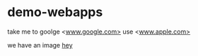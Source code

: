 # demo-webapps

take me to goolge <www.google.com>
use <www.apple.com>

we have an image [hey](photos)
